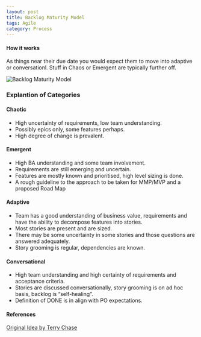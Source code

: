 ```yaml
---
layout: post
title: Backlog Maturity Model 
tags: Agile
category: Process
---
```


#### How it works

As things near their due date you would expect them to move into adaptive or conversationl. Stuff in Chaos or Emergent are typically further off.

<img class="img-responsive" alt="Backlog Maturity Model" src="{{ site.url }}/assets/images/Backlog-Maturity-Model.png">

### Explantion of Categories

#### Chaotic

- High uncertainty of requirements, low team understanding. 
- Possibly epics only, some features perhaps.  
- High degree of change is prevalent. 

#### Emergent 

- High BA understanding and some team involvement.  
- Requirements are still emerging and uncertain.  
- Features are mostly known and prioritised, high level sizing is done. 
- A rough guideline to the approach to be taken for MMP/MVP and a proposed Road Map 

#### Adaptive

- Team has a good understanding of business value, requirements and have the ability to decompose features into stories.   
- Most stories are present and are sized. 
- There may be some uncertainty in some stories and those questions are answered adequately.  
- Story grooming is regular, dependencies are known.  

#### Conversational 

- High team understanding and high certainty of requirements and acceptance criteria.  
- Stories are discussed conversationally, story grooming is on ad hoc basis, backlog is “self-healing”.   
- Definition of DONE is in align with PO expectations. 

#### References 

[Original Idea by Terry Chase](https://www.linkedin.com/in/terry-chase-9a9aa2)  
